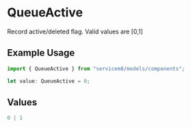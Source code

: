 # QueueActive

Record active/deleted flag.  Valid values are [0,1]

## Example Usage

```typescript
import { QueueActive } from "servicem8/models/components";

let value: QueueActive = 0;
```

## Values

```typescript
0 | 1
```